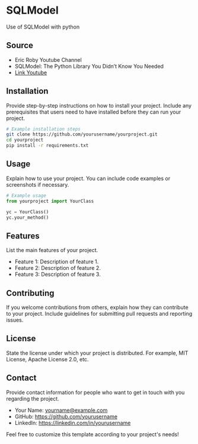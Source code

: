 # SQLModel

Use of SQLModel with python

## Source

- Eric Roby Youtube Channel
- SQLModel: The Python Library You Didn’t Know You Needed
- [Link Youtube](https://www.youtube.com/watch?v=RU6Fk6bmBk)

## Installation

Provide step-by-step instructions on how to install your project. Include any prerequisites that users need to have
installed before they can run your project.

```bash
# Example installation steps
git clone https://github.com/yourusername/yourproject.git
cd yourproject
pip install -r requirements.txt
```

## Usage

Explain how to use your project. You can include code examples or screenshots if necessary.

```python
# Example usage
from yourproject import YourClass

yc = YourClass()
yc.your_method()
```

## Features

List the main features of your project.

- Feature 1: Description of feature 1.
- Feature 2: Description of feature 2.
- Feature 3: Description of feature 3.

## Contributing

If you welcome contributions from others, explain how they can contribute to your project. Include guidelines for
submitting pull requests and reporting issues.

## License

State the license under which your project is distributed. For example, MIT License, Apache License 2.0, etc.

## Contact

Provide contact information for people who want to get in touch with you regarding the project.

- Your Name: yourname@example.com
- GitHub: https://github.com/yourusername
- LinkedIn: https://linkedin.com/in/yourusername

Feel free to customize this template according to your project's needs!